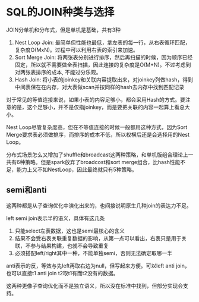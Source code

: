 # SQL的JOIN种类与选择

JOIN分单机和分布式，但是单机是基础，共有3种

1. Nest Loop Join: 最简单但性能也最低，拿左表的每一行，从右表循环匹配，复杂度O(MxN)。过程中可以利用右表的索引来加速。
2. Sort Merge Join: 将两张表分别进行排序，然后再扫描的时候，因为顺序已经固定，所以就不需要做全表扫描，因此连接的复杂度是O(M+N)。不过考虑到对两张表排序的成本, 不能过分乐观。
3. Hash Join: 将小表的joinkey和关联内容提取出来，对joinkey列做hash，得到中间表保在在内存，对大表做scan并按同样的hash去内存中找到匹配记录

对于常见的等值连接来说，如果小表的内容足够小，都会采用Hash的方式。要注意的是，这个足够小，并不是仅指joinkey，而是要把关联的内容一起算上看总大小。

Nest Loop尽管复杂度高，但在不等值连接的时候一般都用这种方式，因为Sort Merge要求表必须做排序，而排序的成本不低，所以权横后还是会选择用的Nest Loop。

分布式场景怎么又增加了shuffle和broadcast这两种策略，和单机版组合理论上一共有6种策略。但是spark放弃了broadcost和sort merge组合，比hash性能不足，能力上又不如NestLoop，因此最终就只有5种策略。

semi和anti
--
这两种都是从子查询优化中演化出来的，也间接说明原生几种join的表达力不足。

left semi join表示半的语义，具体有这几条

1. 只能select左表数据，这也是semi最核心的含义
2. 结果不会受右表关联重复数据的影响，从第一点可以看出，右表只是用于关联，不参与结果构建，也就不会导致重复
3. 必须搭配left/right其中一种，不能单独semi，否则无法确定取哪一半

anti表示的反，等效与先left再取右边为null，但写起来方便。可以left anti join，也可以直接t1 anti join t2取t1有而t2没有的数据。

这两种更像子查询优化而不是独立语义，所以没在标准中找到，但部分实现会支持。
